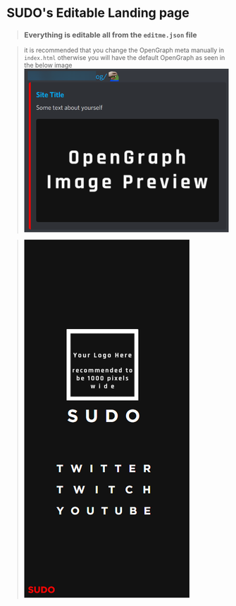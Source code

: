 # SUDO's Editable Landing page
> ### Everything is editable all from the `editme.json` file

>it is recommended that you change the OpenGraph meta manually in `index.html`
>otherwise you will have the default OpenGraph as seen in the below image
>![](github-assets/opengraph-example.png)

>![](github-assets/site-mobile.png)